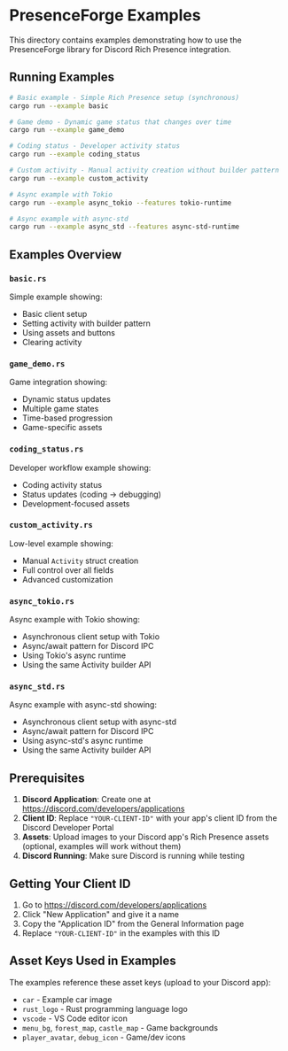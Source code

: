 # PresenceForge Examples

This directory contains examples demonstrating how to use the PresenceForge library for Discord Rich Presence integration.

## Running Examples

```bash
# Basic example - Simple Rich Presence setup (synchronous)
cargo run --example basic

# Game demo - Dynamic game status that changes over time
cargo run --example game_demo

# Coding status - Developer activity status
cargo run --example coding_status

# Custom activity - Manual activity creation without builder pattern
cargo run --example custom_activity

# Async example with Tokio
cargo run --example async_tokio --features tokio-runtime

# Async example with async-std
cargo run --example async_std --features async-std-runtime
```

## Examples Overview

### `basic.rs`

Simple example showing:

- Basic client setup
- Setting activity with builder pattern
- Using assets and buttons
- Clearing activity

### `game_demo.rs`

Game integration showing:

- Dynamic status updates
- Multiple game states
- Time-based progression
- Game-specific assets

### `coding_status.rs`

Developer workflow example showing:

- Coding activity status
- Status updates (coding → debugging)
- Development-focused assets

### `custom_activity.rs`

Low-level example showing:

- Manual `Activity` struct creation
- Full control over all fields
- Advanced customization

### `async_tokio.rs`

Async example with Tokio showing:

- Asynchronous client setup with Tokio
- Async/await pattern for Discord IPC
- Using Tokio's async runtime
- Using the same Activity builder API

### `async_std.rs`

Async example with async-std showing:

- Asynchronous client setup with async-std
- Async/await pattern for Discord IPC
- Using async-std's async runtime
- Using the same Activity builder API

## Prerequisites

1. **Discord Application**: Create one at https://discord.com/developers/applications
2. **Client ID**: Replace `"YOUR-CLIENT-ID"` with your app's client ID from the Discord Developer Portal
3. **Assets**: Upload images to your Discord app's Rich Presence assets (optional, examples will work without them)
4. **Discord Running**: Make sure Discord is running while testing

## Getting Your Client ID

1. Go to https://discord.com/developers/applications
2. Click "New Application" and give it a name
3. Copy the "Application ID" from the General Information page
4. Replace `"YOUR-CLIENT-ID"` in the examples with this ID

## Asset Keys Used in Examples

The examples reference these asset keys (upload to your Discord app):

- `car` - Example car image
- `rust_logo` - Rust programming language logo
- `vscode` - VS Code editor icon
- `menu_bg`, `forest_map`, `castle_map` - Game backgrounds
- `player_avatar`, `debug_icon` - Game/dev icons
